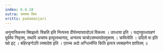 ```yaml
---
index: 6.4.18
sutra: क्रमश्च क्त्वि
vritti: padamanjari
---
```


  अनुनासिकस्य क्विझलोः क्ङिति इति नित्यस्य दीर्घस्यापवादोऽयं विकल्पः । उपधाया इति । यद्यप्युपधाग्रहणं पूर्वमेव निवृतम्, तथापि अचश्च इत्युपस्थानाद्, अन्यस्य चाचोऽसम्भावदेवमुक्तम् ।  क्रमित्वेति । उदितो वा इति पक्षे इट् । बहिरङ्गोऽपि ल्यबादेश इति । एतच्च अदो अग्धिर्ल्यप्ति किति इत्यत्र ल्यब्ग्रहणेन ज्ञापितम् ॥
